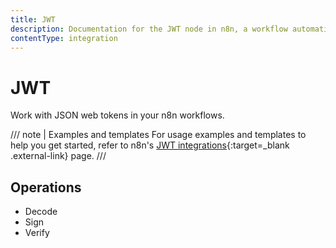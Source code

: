 ```yaml
---
title: JWT
description: Documentation for the JWT node in n8n, a workflow automation platform. Includes guidance on usage, and links to examples.
contentType: integration
---
```


# JWT

Work with JSON web tokens in your n8n workflows.

/// note | Examples and templates
For usage examples and templates to help you get started, refer to n8n's [JWT integrations](https://n8n.io/integrations/jwt/){:target=_blank .external-link} page.
///

## Operations

* Decode
* Sign
* Verify
